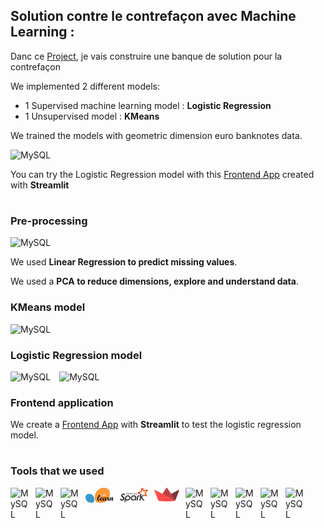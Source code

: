 
## Solution contre le contrefaçon avec Machine Learning :

Danc ce [Project](./Projet_5.py), je vais construire une banque de solution pour la contrefaçon

We implemented 2 different models:
- 1 Supervised machine learning model : **Logistic Regression**
- 1 Unsupervised model : **KMeans**

We trained the models with geometric dimension euro banknotes data.

<img alt="MySQL" width="60%" src="./data/header.png" style="padding-right:10px;" />

You can try the Logistic Regression model with this [Frontend App](https://alhasdata-fakenotes-dectector-main-ff5ra5.streamlitapp.com/) created with **Streamlit**


#


### Pre-processing

<img alt="MySQL" width="40%" src="./data/infos.png" style="padding-right:10px;" />

We used **Linear Regression to predict missing values**.

We used a **PCA to reduce dimensions, explore and understand data**.

### KMeans model

<img alt="MySQL" width="40%" src="./data/kmeans_report.png" style="padding-right:10px;" />

### Logistic Regression model

<img alt="MySQL" width="40%" src="./data/reglog_confusion (2).png" style="padding-right:10px;" />
<img alt="MySQL" width="20%" src="./data/reglog_score.png" style="padding-right:10px;" />

### Frontend application

We create a [Frontend App](https://alhasdata-fakenotes-dectector-main-ff5ra5.streamlitapp.com/) with **Streamlit** to test the logistic regression model.

#


### Tools that we used 

<img align="left" alt="MySQL" width="30px" src="https://cdn.jsdelivr.net/gh/devicons/devicon/icons/python/python-original.svg" style="padding-right:10px;" />
<img align="left" alt="MySQL" width="30px" src="https://cdn.jsdelivr.net/gh/devicons/devicon/icons/numpy/numpy-original.svg" style="padding-right:10px;" />
<img align="left" alt="MySQL" width="30px" src="https://cdn.jsdelivr.net/gh/devicons/devicon/icons/pandas/pandas-original.svg" style="padding-right:10px;" />
<img align="left" alt="MySQL" width="45px" src="https://github.com/Alhasdata/Alhasdata/blob/main/tools/sklearn.png" style="padding-right:10px;" />
<img align="left" alt="MySQL" width="45px" src="https://github.com/Alhasdata/Alhasdata/blob/main/tools/spark.png" style="padding-right:10px;" />
<img align="left" alt="MySQL" width="40px" src="https://github.com/Alhasdata/Alhasdata/blob/main/tools/streamlit2.png" style="padding-right:10px;" />

<img align="left" alt="MySQL" width="30px" src='https://cdn.jsdelivr.net/gh/devicons/devicon/icons/html5/html5-original.svg' style="padding-right:10px;" />
<img align="left" alt="MySQL" width="30px" src="https://cdn.jsdelivr.net/gh/devicons/devicon/icons/css3/css3-original.svg" style="padding-right:10px;" />


<img align="left" alt="MySQL" width="30px" src="https://cdn.jsdelivr.net/gh/devicons/devicon/icons/jupyter/jupyter-original.svg" style="padding-right:10px;" />
<img align="left" alt="MySQL" width="30px" src="https://cdn.jsdelivr.net/gh/devicons/devicon/icons/vscode/vscode-original.svg" style="padding-right:10px;" />


<img align="left" alt="MySQL" width="30px" src="https://cdn.jsdelivr.net/gh/devicons/devicon/icons/github/github-original.svg" style="padding-right:10px;" />
